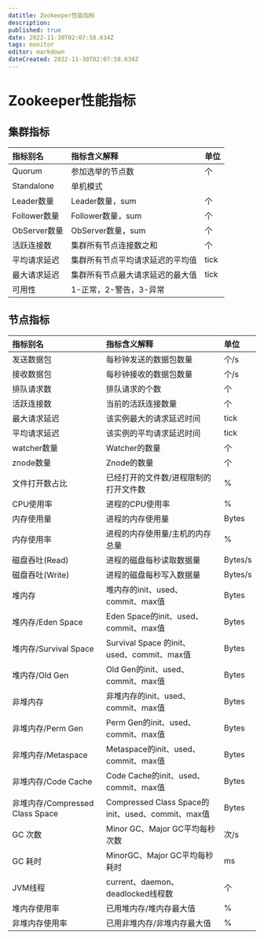 ```yaml
---
datitle: Zookeeper性能指标
description: 
published: true
date: 2022-11-30T02:07:58.634Z
tags: monitor
editor: markdown
dateCreated: 2022-11-30T02:07:58.634Z
---
```


# Zookeeper性能指标

## 集群指标

| 指标别名     | 指标含义解释                     | 单位 |
| :----------- | :------------------------------- | :--- |
| Quorum       | 参加选举的节点数                 | 个   |
| Standalone   | 单机模式                         |      |
| Leader数量   | Leader数量，sum                  | 个   |
| Follower数量 | Follower数量，sum                | 个   |
| ObServer数量 | ObServer数量，sum                | 个   |
| 活跃连接数   | 集群所有节点连接数之和           | 个   |
| 平均请求延迟 | 集群所有节点平均请求延迟的平均值 | tick |
| 最大请求延迟 | 集群所有节点最大请求延迟的最大值 | tick |
| 可用性       | 1-正常，2-警告，3-异常           |      |

## 节点指标

| 指标别名                        | 指标含义解释                                      | 单位    |
| :------------------------------ | :------------------------------------------------ | :------ |
| 发送数据包                      | 每秒钟发送的数据包数量                            | 个/s    |
| 接收数据包                      | 每秒钟接收的数据包数量                            | 个/s    |
| 排队请求数                      | 排队请求的个数                                    | 个      |
| 活跃连接数                      | 当前的活跃连接数量                                | 个      |
| 最大请求延迟                    | 该实例最大的请求延迟时间                          | tick    |
| 平均请求延迟                    | 该实例的平均请求延迟时间                          | tick    |
| watcher数量                     | Watcher的数量                                     | 个      |
| znode数量                       | Znode的数量                                       | 个      |
| 文件打开数占比                  | 已经打开的文件数/进程限制的打开文件数             | %       |
| CPU使用率                       | 进程的CPU使用率                                   | %       |
| 内存使用量                      | 进程的内存使用量                                  | Bytes   |
| 内存使用率                      | 进程的内存使用量/主机的内存总量                   | %       |
| 磁盘吞吐(Read)                  | 进程的磁盘每秒读取数据量                          | Bytes/s |
| 磁盘吞吐(Write)                 | 进程的磁盘每秒写入数据量                          | Bytes/s |
| 堆内存                          | 堆内存的init、used、commit、max值                 | Bytes   |
| 堆内存/Eden Space               | Eden Space的init、used、commit、max值             | Bytes   |
| 堆内存/Survival Space           | Survival Space 的init、used、commit、max值        | Bytes   |
| 堆内存/Old Gen                  | Old Gen的init、used、commit、max值                | Bytes   |
| 非堆内存                        | 非堆内存的init、used、commit、max值               | Bytes   |
| 非堆内存/Perm Gen               | Perm Gen的init、used、commit、max值               | Bytes   |
| 非堆内存/Metaspace              | Metaspace的init、used、commit、max值              | Bytes   |
| 非堆内存/Code Cache             | Code Cache的init、used、commit、max值             | Bytes   |
| 非堆内存/Compressed Class Space | Compressed Class Space的init、used、commit、max值 | Bytes   |
| GC 次数                         | Minor GC、Major GC平均每秒次数                    | 次/s    |
| GC 耗时                         | MinorGC、Major GC平均每秒耗时                     | ms      |
| JVM线程                         | current、daemon、deadlocked线程数                 | 个      |
| 堆内存使用率                    | 已用堆内存/堆内存最大值                           | %       |
| 非堆内存使用率                  | 已用非堆内存/非堆内存最大值                       | %       |

